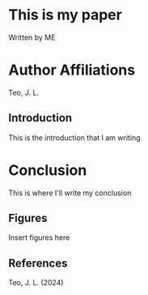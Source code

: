 # This is my paper
Written by ME

# Author Affiliations
Teo, J. L.

## Introduction

This is the introduction that I am writing

# Conclusion

This is where I'll write my conclusion

## Figures
Insert figures here

## References

Teo, J. L. (2024)

